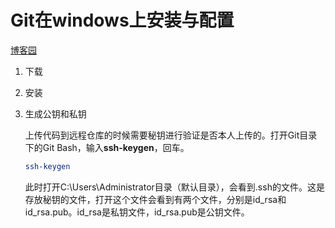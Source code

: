 # Git在windows上安装与配置

[博客园](https://www.cnblogs.com/leeego-123/p/10756603.html)

1. 下载

2. 安装

3. 生成公钥和私钥

   上传代码到远程仓库的时候需要秘钥进行验证是否本人上传的。打开Git目录下的Git Bash，输入**ssh-keygen**，回车。

   ```bash
   ssh-keygen
   ```

   此时打开C:\Users\Administrator目录（默认目录），会看到.ssh的文件。这是存放秘钥的文件，打开这个文件会看到有两个文件，分别是id_rsa和id_rsa.pub。id_rsa是私钥文件，id_rsa.pub是公钥文件。
